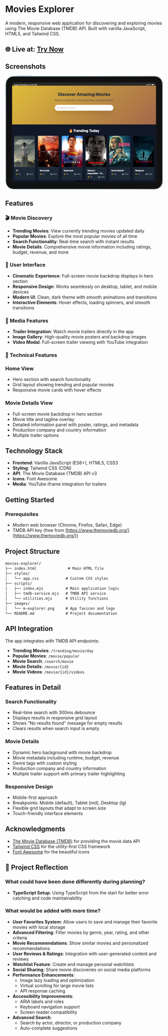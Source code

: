 # Movies Explorer

A modern, responsive web application for discovering and exploring movies using The Movie Database (TMDB) API. Built with vanilla JavaScript, HTML5, and Tailwind CSS.

## 🌐 Live at: <a href="https://movies-explorer.doumbiasoft.com" title="Try Demo" target="_blank">Try Now</a>

## Screenshots

[![Try Now](./images/movie-explorer.png)](https://movies-explorer.doumbiasoft.com)

## Features

### 🎬 Movie Discovery

- **Trending Movies**: View currently trending movies updated daily
- **Popular Movies**: Explore the most popular movies of all time
- **Search Functionality**: Real-time search with instant results
- **Movie Details**: Comprehensive movie information including ratings, budget, revenue, and more

### 🎨 User Interface

- **Cinematic Experience**: Full-screen movie backdrop displays in hero section
- **Responsive Design**: Works seamlessly on desktop, tablet, and mobile devices
- **Modern UI**: Clean, dark theme with smooth animations and transitions
- **Interactive Elements**: Hover effects, loading spinners, and smooth transitions

### 🎥 Media Features

- **Trailer Integration**: Watch movie trailers directly in the app
- **Image Gallery**: High-quality movie posters and backdrop images
- **Video Modal**: Full-screen trailer viewing with YouTube integration

### 📱 Technical Features

### Home View

- Hero section with search functionality
- Grid layout showing trending and popular movies
- Responsive movie cards with hover effects

### Movie Details View

- Full-screen movie backdrop in hero section
- Movie title and tagline overlay
- Detailed information panel with poster, ratings, and metadata
- Production company and country information
- Multiple trailer options

## Technology Stack

- **Frontend**: Vanilla JavaScript (ES6+), HTML5, CSS3
- **Styling**: Tailwind CSS (CDN)
- **API**: The Movie Database (TMDB) API v3
- **Icons**: Font Awesome
- **Media**: YouTube iframe integration for trailers

## Getting Started

### Prerequisites

- Modern web browser (Chrome, Firefox, Safari, Edge)
- TMDB API key (free from [https://www.themoviedb.org/](https://www.themoviedb.org/))

## Project Structure

```
movies-explorer/
├── index.html              # Main HTML file
├── styles/
│   └── app.css            # Custom CSS styles
├── scripts/
│   ├── index.mjs          # Main application logic
│   ├── tmdb-service.mjs   # TMDB API service
│   └── utilities.mjs      # Utility functions
├── images/
│   └── m-explorer.png     # App favicon and logo
└── README.md              # Project documentation
```

## API Integration

The app integrates with TMDB API endpoints:

- **Trending Movies**: `/trending/movie/day`
- **Popular Movies**: `/movie/popular`
- **Movie Search**: `/search/movie`
- **Movie Details**: `/movie/{id}`
- **Movie Videos**: `/movie/{id}/videos`

## Features in Detail

### Search Functionality

- Real-time search with 300ms debounce
- Displays results in responsive grid layout
- Shows "No results found" message for empty results
- Clears results when search input is empty

### Movie Details

- Dynamic hero background with movie backdrop
- Movie metadata including runtime, budget, revenue
- Genre tags with custom styling
- Production company and country information
- Multiple trailer support with primary trailer highlighting

### Responsive Design

- Mobile-first approach
- Breakpoints: Mobile (default), Tablet (md), Desktop (lg)
- Flexible grid layouts that adapt to screen size
- Touch-friendly interface elements

## Acknowledgments

- [The Movie Database (TMDB)](https://www.themoviedb.org/) for providing the movie data API
- [Tailwind CSS](https://tailwindcss.com/) for the utility-first CSS framework
- [Font Awesome](https://fontawesome.com/) for the beautiful icons

## 🤔 Project Reflection

### What could have been done differently during planning?

- **TypeScript Setup**: Using TypeScript from the start for better error catching and code maintainability

### What would be added with more time?

- **User Favorites System**: Allow users to save and manage their favorite movies with local storage
- **Advanced Filtering**: Filter movies by genre, year, rating, and other criteria
- **Movie Recommendations**: Show similar movies and personalized recommendations
- **User Reviews & Ratings**: Integration with user-generated content and reviews
- **Watchlist Feature**: Create and manage personal watchlists
- **Social Sharing**: Share movie discoveries on social media platforms
- **Performance Enhancements**:
  - Image lazy loading and optimization
  - Virtual scrolling for large movie lists
  - API response caching
- **Accessibility Improvements**:
  - ARIA labels and roles
  - Keyboard navigation support
  - Screen reader compatibility
- **Advanced Search**:
  - Search by actor, director, or production company
  - Auto-complete suggestions
